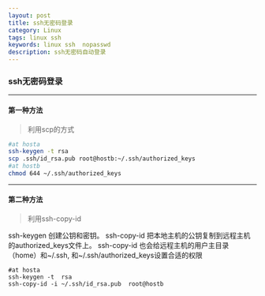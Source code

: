 ```yaml
---
layout: post
title: ssh无密码登录
category: Linux
tags: linux ssh   
keywords: linux ssh  nopasswd
description: ssh无密码自动登录
---
```


### ssh无密码登录

----------
####  第一种方法
> 利用scp的方式 

```bash
#at hosta
ssh-keygen -t rsa
scp .ssh/id_rsa.pub root@hostb:~/.ssh/authorized_keys
#at hostb
chmod 644 ~/.ssh/authorized_keys

```

----------

#### 第二种方法

> 利用ssh-copy-id

ssh-keygen 创建公钥和密钥。 
ssh-copy-id 把本地主机的公钥复制到远程主机的authorized_keys文件上。
ssh-copy-id 也会给远程主机的用户主目录（home）和~/.ssh, 和~/.ssh/authorized_keys设置合适的权限


```
#at hosta
ssh-keygen -t  rsa
ssh-copy-id -i ~/.ssh/id_rsa.pub  root@hostb

```
